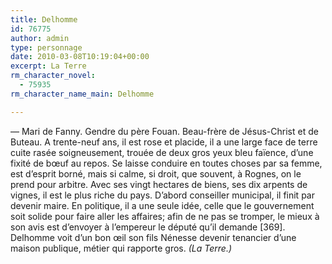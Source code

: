 ```yaml
---
title: Delhomme
id: 76775
author: admin
type: personnage
date: 2010-03-08T10:19:04+00:00
excerpt: La Terre
rm_character_novel:
  - 75935
rm_character_name_main: Delhomme

---
```

— Mari de Fanny. Gendre du père Fouan. Beau-frère de Jésus-Christ et de Buteau. A trente-neuf ans, il est rose et placide, il a une large face de terre cuite rasée soigneusement, trouée de deux gros yeux bleu faïence, d&rsquo;une fixité de bœuf au repos. Se laisse conduire en toutes choses par sa femme, est d&rsquo;esprit borné, mais si calme, si droit, que souvent, à Rognes, on le prend pour arbitre. Avec ses vingt hectares de biens, ses dix arpents de vignes, il est le plus riche du pays. D&rsquo;abord conseiller municipal, il finit par devenir maire. En politique, il a une seule idée, celle que le gouvernement soit solide pour faire aller les affaires; afin de ne pas se tromper, le mieux à son avis est d&rsquo;envoyer à l&rsquo;empereur le député qu&rsquo;il demande [369]. Delhomme voit d&rsquo;un bon œil son fils Nénesse devenir tenancier d&rsquo;une maison publique, métier qui rapporte gros. _(La Terre.)_